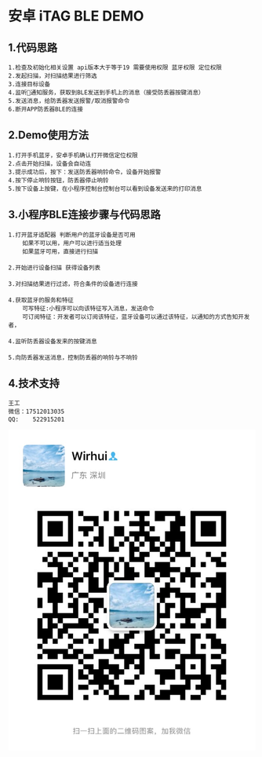 # 安卓 iTAG BLE DEMO

## 1.代码思路
    1.检查及初始化相关设置 api版本大于等于19 需要使用权限 蓝牙权限 定位权限
    2.发起扫描，对扫描结果进行筛选
    3.连接目标设备
    4.监听通知服务，获取到BLE发送到手机上的消息（接受防丢器按键消息）
    5.发送消息，给防丢器发送报警/取消报警命令
    6.断开APP防丢器BLE的连接



## 2.Demo使用方法
    1.打开手机蓝牙，安卓手机确认打开微信定位权限
    2.点击开始扫描，设备会自动连
    3.提示成功后，按下：发送防丢器响铃命令，设备开始报警
    4.按下停止响铃按钮，防丢器停止响铃
    5.按下设备上按键，在小程序控制台控制台可以看到设备发送来的打印消息

## 3.小程序BLE连接步骤与代码思路
    1.打开蓝牙适配器 判断用户的蓝牙设备是否可用
        如果不可以用，用户可以进行适当处理
        如果蓝牙可用，直接进行扫描

    2.开始进行设备扫描 获得设备列表

    3.对扫描结果进行过滤，符合条件的设备进行连接

    4.获取蓝牙的服务和特征
        可写特征:小程序可以向该特征写入消息，发送命令
        可订阅特征：开发者可以订阅该特征，蓝牙设备可以通过该特征，以通知的方式告知开发者，

    4.监听防丢器设备发来的按键消息

    5.向防丢器发送消息，控制防丢器的响铃与不响铃

## 4.技术支持
    王工
    微信：17512013035
    QQ:    522915201
![image](./图片/wx.JPG)
